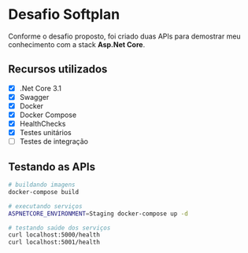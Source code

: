 # Desafio Softplan

Conforme o desafio proposto, foi criado duas APIs para demostrar meu conhecimento com a stack **Asp.Net Core**.

## Recursos utilizados

- [x] .Net Core 3.1
- [x] Swagger
- [x] Docker
- [x] Docker Compose
- [x] HealthChecks
- [x] Testes unitários
- [ ] Testes de integração

## Testando as APIs

``` bash
# buildando imagens
docker-compose build

# executando serviços
ASPNETCORE_ENVIRONMENT=Staging docker-compose up -d

# testando saúde dos serviços
curl localhost:5000/health
curl localhost:5001/health
```